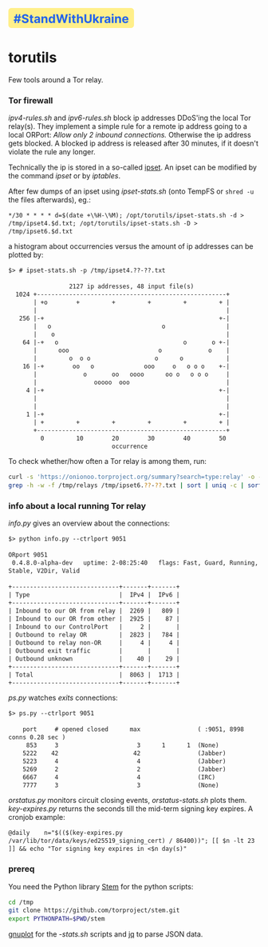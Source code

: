 [![StandWithUkraine](https://raw.githubusercontent.com/vshymanskyy/StandWithUkraine/main/badges/StandWithUkraine.svg)](https://github.com/vshymanskyy/StandWithUkraine/blob/main/docs/README.md)

# torutils
Few tools around a Tor relay.

### Tor firewall
*ipv4-rules.sh* and *ipv6-rules.sh* block ip addresses DDoS'ing the local Tor relay(s).
They implement a simple rule for a remote ip address going to a local ORPort:
*Allow only 2 inbound connections.*
Otherwise the ip address gets blocked.
A blocked ip address is released after 30 minutes, if it doesn't violate the rule any longer.

Technically the ip is stored in a so-called [ipset](https://ipset.netfilter.org/).
An ipset can be modified by the command *ipset* or by *iptables*.

After few dumps of an ipset using *ipset-stats.sh* (onto TempFS or `shred -u` the files afterwards), eg.:

```crontab
*/30 * * * * d=$(date +\%H-\%M); /opt/torutils/ipset-stats.sh -d > /tmp/ipset4.$d.txt; /opt/torutils/ipset-stats.sh -D > /tmp/ipset6.$d.txt
```
a histogram about occurrencies versus the amount of ip addresses can be plotted by:

```console
$> # ipset-stats.sh -p /tmp/ipset4.??-??.txt

                 2127 ip addresses, 48 input file(s)             
  1024 +-----------------------------------------------------+   
       | +o        +         +         +         +         + |   
       |                                                     |   
   256 |-+                                                 +-|   
       |   o                               o                 |   
       |    o                                                |   
    64 |-+   o                                   o       o +-|   
       |      ooo                         o             o    |   
       |         o  o o                  o      o            |   
    16 |-+        oo   o              ooo     o   o o o    +-|   
       |             o       oo   oooo      oo o   o o o     |   
       |                ooooo  ooo                           |   
     4 |-+                                                 +-|   
       |                                                     |   
       |                                                     |   
     1 |-+                                                 +-|   
       | +         +         +         +         +         + |   
       +-----------------------------------------------------+   
         0         10        20        30        40        50    
                             occurrence                          
```
To check whether/how often a Tor relay is among them, run:

```bash
curl -s 'https://onionoo.torproject.org/summary?search=type:relay' -o - | jq -cr '.relays[].a' | tr '\[\]" ,' ' ' | xargs -r -n 1 > /tmp/relays
grep -h -w -f /tmp/relays /tmp/ipset6.??-??.txt | sort | uniq -c | sort -bn
```
### info about a local running Tor relay

*info.py* gives an overview about the connections:

```console
$> python info.py --ctrlport 9051

ORport 9051
 0.4.8.0-alpha-dev   uptime: 2-08:25:40   flags: Fast, Guard, Running, Stable, V2Dir, Valid

+------------------------------+-------+-------+
| Type                         |  IPv4 |  IPv6 |
+------------------------------+-------+-------+
| Inbound to our OR from relay |  2269 |   809 |
| Inbound to our OR from other |  2925 |    87 |
| Inbound to our ControlPort   |     2 |       |
| Outbound to relay OR         |  2823 |   784 |
| Outbound to relay non-OR     |     4 |     4 |
| Outbound exit traffic        |       |       |
| Outbound unknown             |    40 |    29 |
+------------------------------+-------+-------+
| Total                        |  8063 |  1713 |
+------------------------------+-------+-------+
```
*ps.py* watches *exits* connections:

```console
$> ps.py --ctrlport 9051

    port     # opened closed      max                ( :9051, 8998 conns 0.28 sec )
     853     3                      3      1      1  (None)
    5222    42                     42                (Jabber)
    5223     4                      4                (Jabber)
    5269     2                      2                (Jabber)
    6667     4                      4                (IRC)
    7777     3                      3                (None)
```

*orstatus.py* monitors circuit closing events, *orstatus-stats.sh* plots them. *key-expires.py* returns the seconds till the mid-term signing key expires. A cronjob example:

```cron
@daily    n="$(($(key-expires.py /var/lib/tor/data/keys/ed25519_signing_cert) / 86400))"; [[ $n -lt 23 ]] && echo "Tor signing key expires in <$n day(s)"
```
### prereq
You need the Python library [Stem](https://stem.torproject.org/index.html) for the python scripts:

```bash
cd /tmp
git clone https://github.com/torproject/stem.git
export PYTHONPATH=$PWD/stem
```
[gnuplot](http://www.gnuplot.info/) for the *-stats.sh* scripts
and [jq](https://stedolan.github.io/jq/) to parse JSON data.


